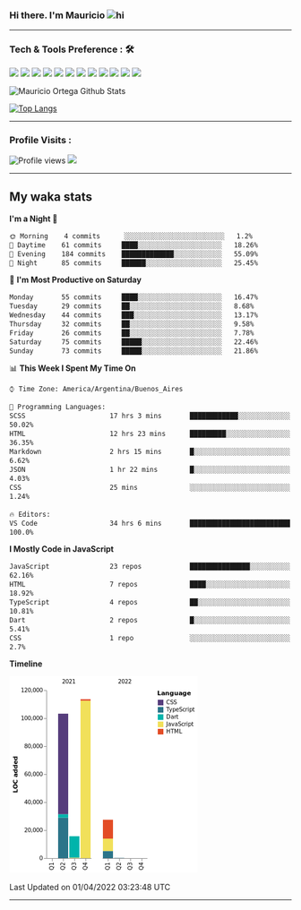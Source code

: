 ### Hi there. I'm Mauricio <img src="https://user-images.githubusercontent.com/1303154/88677602-1635ba80-d120-11ea-84d8-d263ba5fc3c0.gif" width="28px" alt="hi">


<!--
**Nekzus/Nekzus** is a ✨ _special_ ✨ repository because its `README.md` (this file) appears on your GitHub profile.

Here are some ideas to get you started:

- 🔭 I’m currently working on ...
- 🌱 I’m currently learning ...
- 👯 I’m looking to collaborate on ...
- 🤔 I’m looking for help with ...
- 💬 Ask me about ...
- 📫 How to reach me: ...
- 😄 Pronouns: ...
- ⚡ Fun fact: ...
-->

  
---

### Tech & Tools Preference : 🛠

<img src = "https://img.shields.io/badge/-HTML5-E34F26?style=flat&logo=html5&logoColor=white"> <img src = "https://img.shields.io/badge/-CSS3-1572B6?style=flat&logo=css3&logoColor=white">
<img src="https://img.shields.io/badge/-Bootstrap-563D7C?style=flat&logo=bootstrap&logoColor=white">
<img src="https://img.shields.io/badge/-JavaScript-eed718?style=flat&logo=javascript&logoColor=ffffff">
<img src="https://img.shields.io/badge/-Sass-cc6699?style=flat&logo=sass&logoColor=ffffff">
<img src="https://img.shields.io/badge/-React-000000?style=flat&logo=react&logoColor=00c8ff">
<img src="https://img.shields.io/badge/-Node.js-3C873A?style=flat&logo=Node.js&logoColor=white">
<img src="https://img.shields.io/badge/-Firebase-FFA611?style=flat&logo=firebase&logoColor=FFFFFF">
<img src="http://img.shields.io/badge/-Git-F1502F?style=flat&logo=git&logoColor=FFFFFF">
<img src="http://img.shields.io/badge/-Github-000000?style=flat&logo=github&logoColor=FFFFFF">
<img src="http://img.shields.io/badge/-VS%20Code-007ACC?style=flat&logo=visual%20studio%20code&logoColor=white">
<img src="http://img.shields.io/badge/-Vercel-black?style=flat&logo=vercel&logoColor=white">

![Mauricio Ortega Github Stats](https://github-readme-stats.vercel.app/api?username=Nekzus&show_icons=true&title_color=fff&icon_color=79ff97&text_color=9f9f9f&bg_color=151515)

[![Top Langs](https://github-readme-stats.vercel.app/api/top-langs/?username=Nekzus&layout=compact&title_color=fff&icon_color=79ff97&text_color=9f9f9f&bg_color=151515)](https://github.com/anuraghazra/github-readme-stats)

---

### Profile Visits :
  
![Profile views](https://gpvc.arturio.dev/Nekzus)  <img src="https://img.shields.io/github/followers/Nekzus?label=Follow" style=" float:left, margin-right:10px" />

---


## My waka stats
<!--START_SECTION:waka-->
**I'm a Night 🦉** 

```text
🌞 Morning    4 commits      ░░░░░░░░░░░░░░░░░░░░░░░░░   1.2% 
🌆 Daytime    61 commits     ████░░░░░░░░░░░░░░░░░░░░░   18.26% 
🌃 Evening    184 commits    █████████████░░░░░░░░░░░░   55.09% 
🌙 Night      85 commits     ██████░░░░░░░░░░░░░░░░░░░   25.45%

```
📅 **I'm Most Productive on Saturday** 

```text
Monday       55 commits     ████░░░░░░░░░░░░░░░░░░░░░   16.47% 
Tuesday      29 commits     ██░░░░░░░░░░░░░░░░░░░░░░░   8.68% 
Wednesday    44 commits     ███░░░░░░░░░░░░░░░░░░░░░░   13.17% 
Thursday     32 commits     ██░░░░░░░░░░░░░░░░░░░░░░░   9.58% 
Friday       26 commits     ██░░░░░░░░░░░░░░░░░░░░░░░   7.78% 
Saturday     75 commits     █████░░░░░░░░░░░░░░░░░░░░   22.46% 
Sunday       73 commits     █████░░░░░░░░░░░░░░░░░░░░   21.86%

```


📊 **This Week I Spent My Time On** 

```text
⌚︎ Time Zone: America/Argentina/Buenos_Aires

💬 Programming Languages: 
SCSS                     17 hrs 3 mins       ████████████░░░░░░░░░░░░░   50.02% 
HTML                     12 hrs 23 mins      █████████░░░░░░░░░░░░░░░░   36.35% 
Markdown                 2 hrs 15 mins       █░░░░░░░░░░░░░░░░░░░░░░░░   6.62% 
JSON                     1 hr 22 mins        █░░░░░░░░░░░░░░░░░░░░░░░░   4.03% 
CSS                      25 mins             ░░░░░░░░░░░░░░░░░░░░░░░░░   1.24%

🔥 Editors: 
VS Code                  34 hrs 6 mins       █████████████████████████   100.0%

```

**I Mostly Code in JavaScript** 

```text
JavaScript               23 repos            ███████████████░░░░░░░░░░   62.16% 
HTML                     7 repos             ████░░░░░░░░░░░░░░░░░░░░░   18.92% 
TypeScript               4 repos             ██░░░░░░░░░░░░░░░░░░░░░░░   10.81% 
Dart                     2 repos             █░░░░░░░░░░░░░░░░░░░░░░░░   5.41% 
CSS                      1 repo              ░░░░░░░░░░░░░░░░░░░░░░░░░   2.7%

```


**Timeline**

![Chart not found](https://raw.githubusercontent.com/Nekzus/Nekzus/main/charts/bar_graph.png) 


 Last Updated on 01/04/2022 03:23:48 UTC
<!--END_SECTION:waka-->

---
